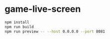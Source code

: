 # game-live-screen

```bash
npm install
npm run build
npm run preview -- --host 0.0.0.0 --port 8081
```

